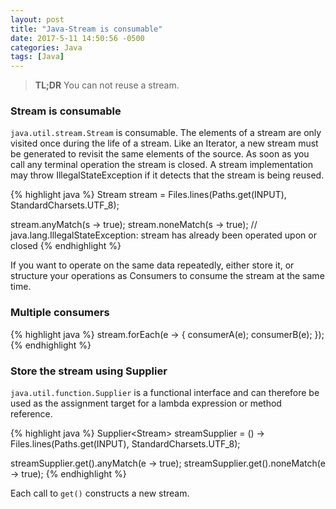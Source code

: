 ```yaml
--- 
layout: post
title: "Java-Stream is consumable"
date: 2017-5-11 14:50:56 -0500
categories: Java
tags: [Java]
---	
```


> **TL;DR** You can not reuse a stream. 
<!--summary break-->

### Stream is consumable

`java.util.stream.Stream` is consumable. The elements of a stream are only visited once during the life of a stream. Like an Iterator, a new stream must be generated to revisit the same elements of the source. As soon as you call any terminal operation the stream is closed. A stream implementation may throw IllegalStateException if it detects that the stream is being reused.

{% highlight java %}
Stream<String> stream = Files.lines(Paths.get(INPUT), StandardCharsets.UTF_8);

stream.anyMatch(s -> true);
stream.noneMatch(s -> true);   // java.lang.IllegalStateException: stream has already been operated upon or closed
{% endhighlight %}

If you want to operate on the same data repeatedly, either store it, or structure your operations as Consumers to consume the stream at the same time.

### Multiple consumers
{% highlight java %}
stream.forEach(e -> { consumerA(e); consumerB(e); });
{% endhighlight %}

### Store the stream using Supplier
`java.util.function.Supplier` is a functional interface and can therefore be used as the assignment target for a lambda expression or method reference.

{% highlight java %}
Supplier<Stream<String>> streamSupplier =
    () -> Files.lines(Paths.get(INPUT), StandardCharsets.UTF_8);

streamSupplier.get().anyMatch(e -> true);
streamSupplier.get().noneMatch(e -> true);
{% endhighlight %}

Each call to `get()` constructs a new stream.
